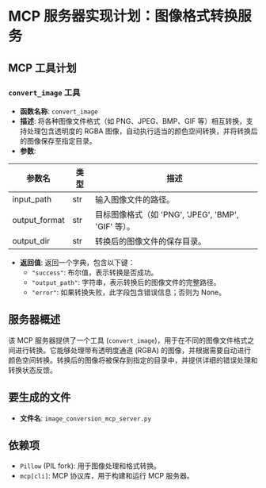 # MCP 服务器实现计划：图像格式转换服务

## MCP 工具计划

### `convert_image` 工具

*   **函数名称**: `convert_image`
*   **描述**: 将各种图像文件格式（如 PNG、JPEG、BMP、GIF 等）相互转换，支持处理包含透明度的 RGBA 图像，自动执行适当的颜色空间转换，并将转换后的图像保存至指定目录。
*   **参数**:

| 参数名 | 类型 | 描述 |
| --- | --- | --- |
| input_path | str | 输入图像文件的路径。 |
| output_format | str | 目标图像格式（如 'PNG', 'JPEG', 'BMP', 'GIF' 等）。 |
| output_dir | str | 转换后的图像文件的保存目录。 |

*   **返回值**: 返回一个字典，包含以下键：
    *   `"success"`: 布尔值，表示转换是否成功。
    *   `"output_path"`: 字符串，表示转换后的图像文件的完整路径。
    *   `"error"`: 如果转换失败，此字段包含错误信息；否则为 None。

## 服务器概述

该 MCP 服务器提供了一个工具 (`convert_image`)，用于在不同的图像文件格式之间进行转换。它能够处理带有透明度通道 (RGBA) 的图像，并根据需要自动进行颜色空间转换。转换后的图像将被保存到指定的目录中，并提供详细的错误处理和转换状态反馈。

## 要生成的文件

*   **文件名**: `image_conversion_mcp_server.py`

## 依赖项

*   `Pillow` (PIL fork): 用于图像处理和格式转换。
*   `mcp[cli]`: MCP 协议库，用于构建和运行 MCP 服务器。